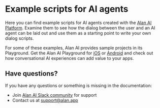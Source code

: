# Example scripts for AI agents

Here you can find example scripts for AI agents created with the <a href="https://alan.app/" target="_blank">Alan AI Platform</a>. Examine them to see how the dialog between the user and an AI agent can be laid out and use them as a starting point to write your own dialog scripts.

For some of these examples, Alan AI provides sample projects in its Playground. Get the Alan AI Playground for <a href= "https://apps.apple.com/ca/app/alan-playground/id1474478921" target="_blank">iOS</a> or <a href= "https://play.google.com/store/apps/details?id=app.alan.playground" target="_blank">Android</a> and check out how conversational AI experiences can add value to your apps.

## Have questions?

If you have any questions or something is missing in the documentation:
- Join [Alan AI Slack community](https://app.slack.com/client/TL55N530A) for support
- Contact us at [support@alan.app](mailto:support@alan.app)